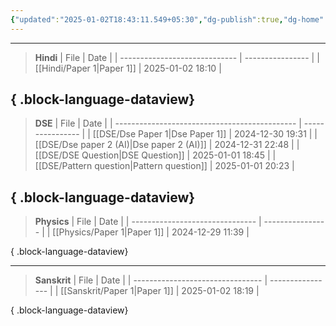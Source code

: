 ```yaml
---
{"updated":"2025-01-02T18:43:11.549+05:30","dg-publish":true,"dg-home":true,"permalink":"/home/","tags":["gardenEntry"],"dgPassFrontmatter":true,"created":"1601-01-01T05:53:00.000+05:53"}
---
```



---
> **Hindi**
> | File                          | Date             |
> | ----------------------------- | ---------------- |
> | [[Hindi/Paper 1\|Paper 1]] | 2025-01-02 18:10 |
> 
{ .block-language-dataview}
---
> **DSE**
> | File                                          | Date             |
> | --------------------------------------------- | ---------------- |
> | [[DSE/Dse Paper 1\|Dse Paper 1]]           | 2024-12-30 19:31 |
> | [[DSE/Dse paper 2 (AI)\|Dse paper 2 (AI)]] | 2024-12-31 22:48 |
> | [[DSE/DSE Question\|DSE Question]]         | 2025-01-01 18:45 |
> | [[DSE/Pattern question\|Pattern question]] | 2025-01-01 20:23 |
> 
{ .block-language-dataview}
---


> **Physics**
> | File                            | Date             |
> | ------------------------------- | ---------------- |
> | [[Physics/Paper 1\|Paper 1]] | 2024-12-29 11:39 |
> 
{ .block-language-dataview}

---
> **Sanskrit**
> | File                             | Date             |
> | -------------------------------- | ---------------- |
> | [[Sanskrit/Paper 1\|Paper 1]] | 2025-01-02 18:19 |
> 
{ .block-language-dataview}
